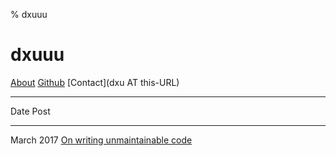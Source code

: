 % dxuuu
# dxuuu

[About](https://dxuuu.xyz/about.html)
[Github](https://github.com/danobi)
[Contact](dxu AT this-URL)

---

Date                  Post
------------------    ------------------
March 2017            [On writing unmaintainable code](https://dxuuu.xyz/writing-unmaintainable-code.html)
